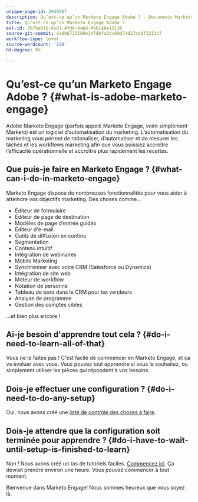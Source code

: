 ```yaml
---
unique-page-id: 2949467
description: Qu’est-ce qu’un Marketo Engage Adobe ? - Documents Marketo - Documentation du produit
title: Qu’est-ce qu’un Marketo Engage Adobe ?
exl-id: 7b76e910-6c01-4fdb-8ab8-f6b1abe13136
source-git-commit: da8b6723589e1478bfa3dc69d74d27cddf1311c7
workflow-type: tm+mt
source-wordcount: '228'
ht-degree: 9%

---
```


# Qu’est-ce qu’un Marketo Engage Adobe ? {#what-is-adobe-marketo-engage}

Adobe Marketo Engage (parfois appelé Marketo Engage, voire simplement Marketo) est un logiciel d’automatisation du marketing. L’automatisation du marketing vous permet de rationaliser, d’automatiser et de mesurer les tâches et les workflows marketing afin que vous puissiez accroître l’efficacité opérationnelle et accroître plus rapidement les recettes.

## Que puis-je faire en Marketo Engage ? {#what-can-i-do-in-marketo-engage}

Marketo Engage dispose de nombreuses fonctionnalités pour vous aider à atteindre vos objectifs marketing. Des choses comme...

* Éditeur de formulaire
* Éditeur de page de destination
* Modèles de page d’entrée guidés
* Éditeur d&#39;e-mail
* Outils de diffusion en continu
* Segmentation
* Contenu intuitif
* Intégration de webinaires
* Mobile Marketing
* Synchroniser avec votre CRM (Salesforce ou Dynamics)
* Intégration de site web
* Moteur de workflow
* Notation de personne
* Tableau de bord dans le CRM pour les vendeurs
* Analyse de programme
* Gestion des comptes cibles

...et bien plus encore !

## Ai-je besoin d&#39;apprendre tout cela ? {#do-i-need-to-learn-all-of-that}

Vous ne le faites pas ! C&#39;est facile de commencer en Marketo Engage, et ça va évoluer avec vous. Vous pouvez tout apprendre si vous le souhaitez, ou simplement utiliser les pièces qui répondent à vos besoins.

## Dois-je effectuer une configuration ? {#do-i-need-to-do-any-setup}

Oui, nous avons créé une [liste de contrôle des choses à faire](/help/marketo/getting-started/setup-steps/setup-checklist.md).

## Dois-je attendre que la configuration soit terminée pour apprendre ? {#do-i-have-to-wait-until-setup-is-finished-to-learn}

Non ! Nous avons créé un tas de tutoriels faciles. [Commencez ici](/help/marketo/getting-started/quick-wins/get-set-up-and-add-a-person.md). Ça devrait prendre environ une heure. Vous pouvez commencer à tout moment.

Bienvenue dans Marketo Engage! Nous sommes heureux que vous soyez là.
